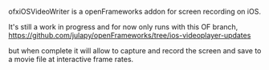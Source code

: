 ofxiOSVideoWriter is a openFrameworks addon for screen recording on iOS.

It's still a work in progress and for now only runs with this OF branch,
https://github.com/julapy/openFrameworks/tree/ios-videoplayer-updates

but when complete it will allow to capture and record the screen and save to a movie file at interactive frame rates.